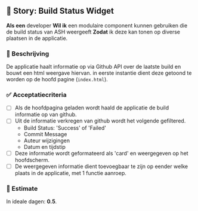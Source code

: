 ## 🧩 Story: Build Status Widget

**Als een** developer
**Wil ik** een modulaire component kunnen gebruiken die de build status van ASH weergeeft
**Zodat** ik deze kan tonen op diverse plaatsen in de applicatie.

### 📝 Beschrijving

De applicatie haalt informatie op via Github API over de laatste build en bouwt een html weergave hiervan.
in eerste instantie dient deze getoond te worden op de hoofd pagine (`index.html`).

### ✅ Acceptatiecriteria

* [  ] Als de hoofdpagina geladen wordt haald de applicatie de build informatie op van github.
* [  ] Uit de informatie verkregen van github wordt het volgende gefiltered.
  - Build Status: 'Success' of 'Failed'
  - Commit Message
  - Auteur wijzigingen
  - Datum en tijdstip
* [  ] Deze informatie wordt geformateerd als 'card' en weergegeven op het hoofdscherm.
* [  ] De weergegeven informatie dient toevoegbaar te zijn op eender welke plaats in de applicatie, met 1 functie aanroep.

### 🧮 Estimate
In ideale dagen: **0.5**.


